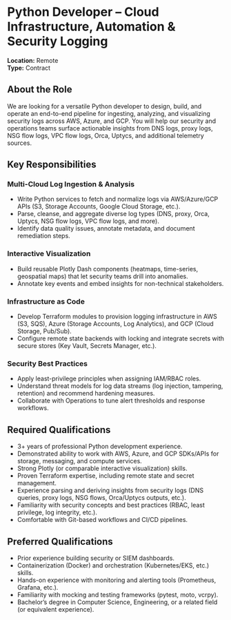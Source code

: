 # Python Developer – Cloud Infrastructure, Automation & Security Logging

**Location:** Remote  
**Type:** Contract

## About the Role
We are looking for a versatile Python developer to design, build, and operate an end-to-end pipeline for ingesting, analyzing, and visualizing security logs across AWS, Azure, and GCP. You will help our security and operations teams surface actionable insights from DNS logs, proxy logs, NSG flow logs, VPC flow logs, Orca, Uptycs, and additional telemetry sources.

## Key Responsibilities
### Multi-Cloud Log Ingestion & Analysis
- Write Python services to fetch and normalize logs via AWS/Azure/GCP APIs (S3, Storage Accounts, Google Cloud Storage, etc.).
- Parse, cleanse, and aggregate diverse log types (DNS, proxy, Orca, Uptycs, NSG flow logs, VPC flow logs, and more).
- Identify data quality issues, annotate metadata, and document remediation steps.

### Interactive Visualization
- Build reusable Plotly Dash components (heatmaps, time-series, geospatial maps) that let security teams drill into anomalies.
- Annotate key events and embed insights for non-technical stakeholders.

### Infrastructure as Code
- Develop Terraform modules to provision logging infrastructure in AWS (S3, SQS), Azure (Storage Accounts, Log Analytics), and GCP (Cloud Storage, Pub/Sub).
- Configure remote state backends with locking and integrate secrets with secure stores (Key Vault, Secrets Manager, etc.).

### Security Best Practices
- Apply least-privilege principles when assigning IAM/RBAC roles.
- Understand threat models for log data streams (log injection, tampering, retention) and recommend hardening measures.
- Collaborate with Operations to tune alert thresholds and response workflows.

## Required Qualifications
- 3+ years of professional Python development experience.
- Demonstrated ability to work with AWS, Azure, and GCP SDKs/APIs for storage, messaging, and compute services.
- Strong Plotly (or comparable interactive visualization) skills.
- Proven Terraform expertise, including remote state and secret management.
- Experience parsing and deriving insights from security logs (DNS queries, proxy logs, NSG flows, Orca/Uptycs outputs, etc.).
- Familiarity with security concepts and best practices (RBAC, least privilege, log integrity, etc.).
- Comfortable with Git-based workflows and CI/CD pipelines.

## Preferred Qualifications
- Prior experience building security or SIEM dashboards.
- Containerization (Docker) and orchestration (Kubernetes/EKS, etc.) skills.
- Hands-on experience with monitoring and alerting tools (Prometheus, Grafana, etc.).
- Familiarity with mocking and testing frameworks (pytest, moto, vcrpy).
- Bachelor’s degree in Computer Science, Engineering, or a related field (or equivalent experience).

